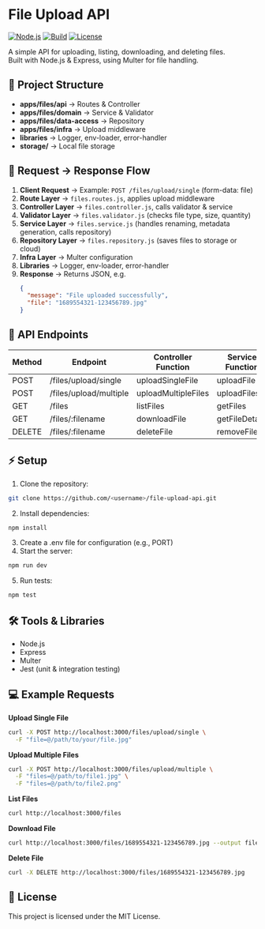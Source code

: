 # File Upload API

[![Node.js](https://img.shields.io/badge/Node.js-18.x-green)](https://nodejs.org/)
[![Build](https://img.shields.io/github/actions/workflow/status/yasefha/file-upload-api/nodejs.yml?branch=main)](https://github.com/yasefha/file-upload-api/actions)
[![License](https://img.shields.io/badge/License-MIT-blue)](LICENSE)

A simple API for uploading, listing, downloading, and deleting files.  
Built with Node.js & Express, using Multer for file handling.

## 📂 Project Structure
- **apps/files/api** → Routes & Controller
- **apps/files/domain** → Service & Validator
- **apps/files/data-access** → Repository
- **apps/files/infra** → Upload middleware
- **libraries** → Logger, env-loader, error-handler
- **storage/** → Local file storage

## 🔄 Request → Response Flow
1. **Client Request** → Example: `POST /files/upload/single` (form-data: file)  
2. **Route Layer** → `files.routes.js`, applies upload middleware  
3. **Controller Layer** → `files.controller.js`, calls validator & service  
4. **Validator Layer** → `files.validator.js` (checks file type, size, quantity)  
5. **Service Layer** → `files.service.js` (handles renaming, metadata generation, calls repository)  
6. **Repository Layer** → `files.repository.js` (saves files to storage or cloud)  
7. **Infra Layer** → Multer configuration  
8. **Libraries** → Logger, env-loader, error-handler  
9. **Response** → Returns JSON, e.g.  
   ```json
   {
     "message": "File uploaded successfully",
     "file": "1689554321-123456789.jpg"
   }

## 📌 API Endpoints

| Method | Endpoint               | Controller Function | Service Function | Repository Function |
| ------ | ---------------------- | ------------------- | ---------------- | ------------------- |
| POST   | /files/upload/single   | uploadSingleFile    | uploadFile       | saveFile            |
| POST   | /files/upload/multiple | uploadMultipleFiles | uploadFiles      | saveFile            |
| GET    | /files                 | listFiles           | getFiles         | getAllFiles         |
| GET    | /files/\:filename      | downloadFile        | getFileDetails   | getFile             |
| DELETE | /files/\:filename      | deleteFile          | removeFile       | deleteFile          |

## ⚡ Setup

1. Clone the repository:
```bash
git clone https://github.com/<username>/file-upload-api.git
```
2. Install dependencies:
```bash
npm install
```
3. Create a .env file for configuration (e.g., PORT)
4. Start the server:
```bash
npm run dev
```
5. Run tests:
```bash
npm test
```

## 🛠 Tools & Libraries

- Node.js
- Express
- Multer
- Jest (unit & integration testing)

## 💻 Example Requests

**Upload Single File**
```bash
curl -X POST http://localhost:3000/files/upload/single \
  -F "file=@/path/to/your/file.jpg"
```

**Upload Multiple Files**
```bash
curl -X POST http://localhost:3000/files/upload/multiple \
  -F "files=@/path/to/file1.jpg" \
  -F "files=@/path/to/file2.png"
```

**List Files**
```bash
curl http://localhost:3000/files
```

**Download File**
```bash
curl http://localhost:3000/files/1689554321-123456789.jpg --output file.jpg
```

**Delete File**
```bash
curl -X DELETE http://localhost:3000/files/1689554321-123456789.jpg
```

## 📜 License

This project is licensed under the MIT License.
